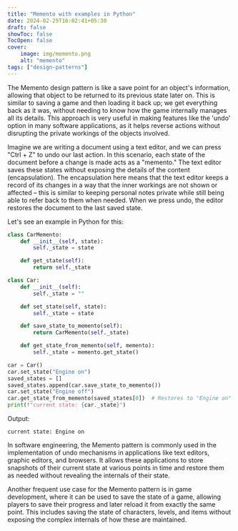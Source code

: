 ```yaml
---
title: "Memento with examples in Python"
date: 2024-02-25T16:02:41+05:30
draft: false
showToc: false
TocOpen: false
cover:
    image: img/memento.png
    alt: "memento"
tags: ["design-patterns"]
---
```


The Memento design pattern is like a save point for an object's information, allowing that object to be returned to its previous state later on. This is similar to saving a game and then loading it back up; we get everything back as it was, without needing to know how the game internally manages all its details. This approach is very useful in making features like the 'undo' option in many software applications, as it helps reverse actions without disrupting the private workings of the objects involved.

Imagine we are writing a document using a text editor, and we can press "Ctrl + Z" to undo our last action. In this scenario, each state of the document before a change is made acts as a "memento." The text editor saves these states without exposing the details of the content (encapsulation). The encapsulation here means that the text editor keeps a record of its changes in a way that the inner workings are not shown or affected – this is similar to keeping personal notes private while still being able to refer back to them when needed. When we press undo, the editor restores the document to the last saved state.

Let's see an example in Python for this:

```python
class CarMemento:
    def __init__(self, state):
        self._state = state

    def get_state(self):
        return self._state

class Car:
    def __init__(self):
        self._state = ""

    def set_state(self, state):
        self._state = state

    def save_state_to_memento(self):
        return CarMemento(self._state)

    def get_state_from_memento(self, memento):
        self._state = memento.get_state()

car = Car()
car.set_state("Engine on")
saved_states = []
saved_states.append(car.save_state_to_memento())
car.set_state("Engine off")
car.get_state_from_memento(saved_states[0])  # Restores to "Engine on"
print(f"current state: {car._state}")
```

Output:
```text
current state: Engine on
```

In software engineering, the Memento pattern is commonly used in the implementation of undo mechanisms in applications like text editors, graphic editors, and browsers. It allows these applications to store snapshots of their current state at various points in time and restore them as needed without revealing the internals of their state.

Another frequent use case for the Memento pattern is in game development, where it can be used to save the state of a game, allowing players to save their progress and later reload it from exactly the same point. This includes saving the state of characters, levels, and items without exposing the complex internals of how these are maintained.